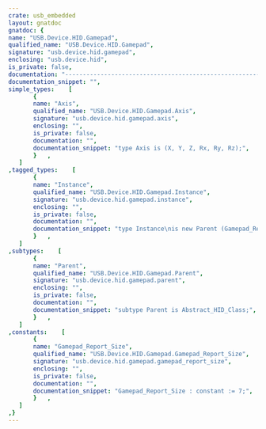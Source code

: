 ```yaml
---
crate: usb_embedded
layout: gnatdoc
gnatdoc: {
name: "USB.Device.HID.Gamepad",
qualified_name: "USB.Device.HID.Gamepad",
signature: "usb.device.hid.gamepad",
enclosing: "usb.device.hid",
is_private: false,
documentation: "----------------------------------------------------------------------------\n                                                                          --\n                     Copyright (C) 2018-2021, AdaCore                     --\n                                                                          --\n  Redistribution and use in source and binary forms, with or without      --\n  modification, are permitted provided that the following conditions are  --\n  met:                                                                    --\n     1. Redistributions of source code must retain the above copyright    --\n        notice, this list of conditions and the following disclaimer.     --\n     2. Redistributions in binary form must reproduce the above copyright --\n        notice, this list of conditions and the following disclaimer in   --\n        the documentation and/or other materials provided with the        --\n        distribution.                                                     --\n     3. Neither the name of the copyright holder nor the names of its     --\n        contributors may be used to endorse or promote products derived   --\n        from this software without specific prior written permission.     --\n                                                                          --\n   THIS SOFTWARE IS PROVIDED BY THE COPYRIGHT HOLDERS AND CONTRIBUTORS    --\n   \"AS IS\" AND ANY EXPRESS OR IMPLIED WARRANTIES, INCLUDING, BUT NOT      --\n   LIMITED TO, THE IMPLIED WARRANTIES OF MERCHANTABILITY AND FITNESS FOR  --\n   A PARTICULAR PURPOSE ARE DISCLAIMED. IN NO EVENT SHALL THE COPYRIGHT   --\n   HOLDER OR CONTRIBUTORS BE LIABLE FOR ANY DIRECT, INDIRECT, INCIDENTAL, --\n   SPECIAL, EXEMPLARY, OR CONSEQUENTIAL DAMAGES (INCLUDING, BUT NOT       --\n   LIMITED TO, PROCUREMENT OF SUBSTITUTE GOODS OR SERVICES; LOSS OF USE,  --\n   DATA, OR PROFITS; OR BUSINESS INTERRUPTION) HOWEVER CAUSED AND ON ANY  --\n   THEORY OF LIABILITY, WHETHER IN CONTRACT, STRICT LIABILITY, OR TORT    --\n   (INCLUDING NEGLIGENCE OR OTHERWISE) ARISING IN ANY WAY OUT OF THE USE  --\n   OF THIS SOFTWARE, EVEN IF ADVISED OF THE POSSIBILITY OF SUCH DAMAGE.   --\n                                                                          --\n----------------------------------------------------------------------------",
documentation_snippet: "",
simple_types:    [
       {
       name: "Axis",
       qualified_name: "USB.Device.HID.Gamepad.Axis",
       signature: "usb.device.hid.gamepad.axis",
       enclosing: "",
       is_private: false,
       documentation: "",
       documentation_snippet: "type Axis is (X, Y, Z, Rx, Ry, Rz);",
       }   ,
   ]
,tagged_types:    [
       {
       name: "Instance",
       qualified_name: "USB.Device.HID.Gamepad.Instance",
       signature: "usb.device.hid.gamepad.instance",
       enclosing: "",
       is_private: false,
       documentation: "",
       documentation_snippet: "type Instance\nis new Parent (Gamepad_Report_Size)\nwith private;",
       }   ,
   ]
,subtypes:    [
       {
       name: "Parent",
       qualified_name: "USB.Device.HID.Gamepad.Parent",
       signature: "usb.device.hid.gamepad.parent",
       enclosing: "",
       is_private: false,
       documentation: "",
       documentation_snippet: "subtype Parent is Abstract_HID_Class;",
       }   ,
   ]
,constants:    [
       {
       name: "Gamepad_Report_Size",
       qualified_name: "USB.Device.HID.Gamepad.Gamepad_Report_Size",
       signature: "usb.device.hid.gamepad.gamepad_report_size",
       enclosing: "",
       is_private: false,
       documentation: "",
       documentation_snippet: "Gamepad_Report_Size : constant := 7;",
       }   ,
   ]
,}
---
```

